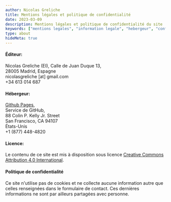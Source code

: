 ```yaml
---
author: Nicolas Greliche
title: Mentions légales et politique de confidentialité
date: 2023-03-09
description: Mentions légales et politique de confidentialité du site
keywords: ["mentions legales", "information legale", "hebergeur", "confidentialite"]
type: about
hideMeta: true
---
```



#### Éditeur:

Nicolas Greliche (EI),
Calle de Juan Duque 13,  
28005 Madrid, Espagne  
nicolasgreliche [at] gmail.com  
+34 613 014 687  


#### Hébergeur:

[Github Pages](https://pages.github.com/),  
Service de GitHub,  
88 Colin P. Kelly Jr. Street  
San Francisco, CA 94107  
États-Unis  
+1 (877) 448-4820

#### Licence:

Le contenu de ce site est mis à disposition sous licence [Creative Commons Attribution 4.0 International](http://creativecommons.org/licenses/by/4.0/").


#### Politique de confidentialité
Ce site n'utilise pas de cookies et ne collecte aucune information autre que celles renseignées dans le formulaire de contact. Ces dernières informations ne sont par ailleurs partagées avec personne.